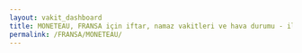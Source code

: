 ```yaml
---
layout: vakit_dashboard
title: MONETEAU, FRANSA için iftar, namaz vakitleri ve hava durumu - ilçe/eyalet seç
permalink: /FRANSA/MONETEAU/
---
```


<script type="text/javascript">
  var GLOBAL_COUNTRY = 'FRANSA';
  var GLOBAL_CITY = 'MONETEAU';
  var GLOBAL_STATE = '';
  var lat = 72;
  var lon = 21;
</script>
